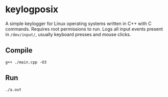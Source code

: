 # keylogposix
A simple keylogger for Linux operating systems written in C++ with C commands. Requires root permissions to run. Logs all input events present in `/dev/input/`, usually keyboard presses and mouse clicks.
## Compile
```
g++ ./main.cpp -O3
```
## Run
```
./a.out
```
